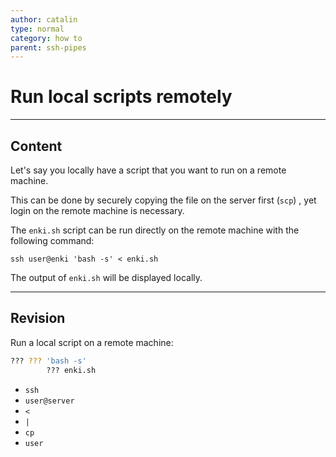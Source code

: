 ```yaml
---
author: catalin
type: normal
category: how to
parent: ssh-pipes
---
```


# Run local scripts remotely


---

## Content

Let's say you locally have a script that you want to run on a remote machine.

This can be done by securely copying the file on the server first (`scp`) , yet login on the remote machine is necessary.

The `enki.sh` script can be run directly on the remote machine with the following command:

```plain-text
ssh user@enki 'bash -s' < enki.sh
```

The output of `enki.sh` will be displayed locally.


---

## Revision

Run a local script on a remote machine:

```bash
??? ??? 'bash -s' 
        ??? enki.sh
```

- `ssh`
- `user@server`
- `<`
- `|`
- `cp`
- `user`
 
